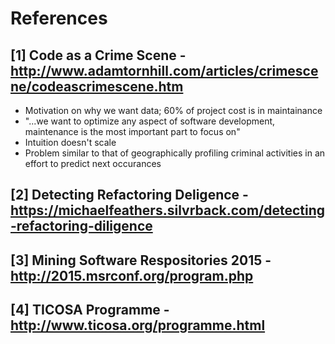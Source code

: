 # References

## [1] Code as a Crime Scene - http://www.adamtornhill.com/articles/crimescene/codeascrimescene.htm

- Motivation on why we want data; 60% of project cost is in maintainance
- "...we want to optimize any aspect of software development, maintenance is the most important part
  to focus on"
- Intuition doesn't scale
- Problem similar to that of geographically profiling criminal activities in an effort to predict
  next occurances

## [2] Detecting Refactoring Deligence - https://michaelfeathers.silvrback.com/detecting-refactoring-diligence

## [3] Mining Software Respositories 2015 - http://2015.msrconf.org/program.php

## [4] TICOSA Programme - http://www.ticosa.org/programme.html
